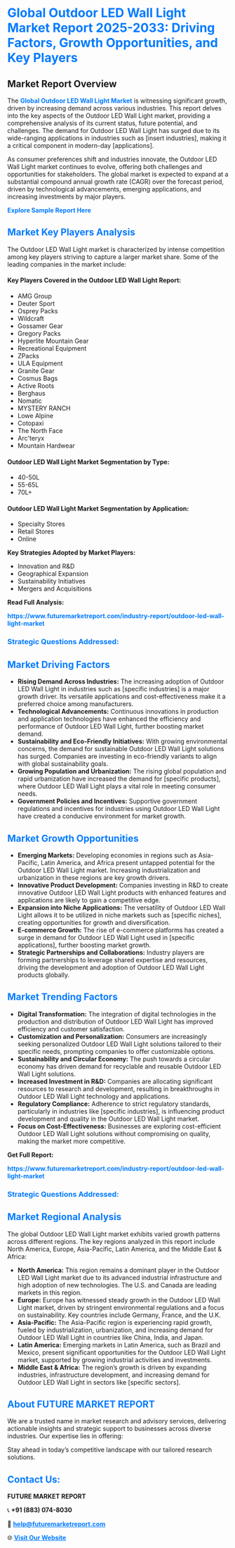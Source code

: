 <h1 style="color: #007BFF;">Global Outdoor LED Wall Light Market Report 2025-2033: Driving Factors, Growth Opportunities, and Key Players</h1>

<section id="overview">
<h2>Market Report Overview</h2>
<p>The <a href="https://www.futuremarketreport.com/industry-report/outdoor-led-wall-light-market" style="color: #007BFF; text-decoration: none;"><strong>Global Outdoor LED Wall Light Market</strong></a> is witnessing significant growth, driven by increasing demand across various industries. This report delves into the key aspects of the Outdoor LED Wall Light market, providing a comprehensive analysis of its current status, future potential, and challenges. The demand for Outdoor LED Wall Light has surged due to its wide-ranging applications in industries such as [insert industries], making it a critical component in modern-day [applications].</p>
<p>As consumer preferences shift and industries innovate, the Outdoor LED Wall Light market continues to evolve, offering both challenges and opportunities for stakeholders. The global market is expected to expand at a substantial compound annual growth rate (CAGR) over the forecast period, driven by technological advancements, emerging applications, and increasing investments by major players.</p>
</section>

<section id="overview">
<p><a href="https://www.futuremarketreport.com/request-sample/reportId=31835" style="color: #007BFF; text-decoration: none;"><strong>Explore Sample Report Here</strong></a></p>
</section>

<section id="key-players">
<h2 style="color: #007BFF;">Market Key Players Analysis</h2>
<p>The Outdoor LED Wall Light market is characterized by intense competition among key players striving to capture a larger market share. Some of the leading companies in the market include:</p>
<h4>Key Players Covered in the Outdoor LED Wall Light Report:</h4>
<ul><li>AMG Group</li><li>Deuter Sport</li><li>Osprey Packs</li><li>Wildcraft</li><li>Gossamer Gear</li><li>Gregory Packs</li><li>Hyperlite Mountain Gear</li><li>Recreational Equipment</li><li>ZPacks</li><li>ULA Equipment</li><li>Granite Gear</li><li>Cosmus Bags</li><li>Active Roots</li><li>Berghaus</li><li>Nomatic</li><li>MYSTERY RANCH</li><li>Lowe Alpine</li><li>Cotopaxi</li><li>The North Face</li><li>Arc&#039;teryx</li><li>Mountain Hardwear</li></ul>
<h4>Outdoor LED Wall Light Market Segmentation by Type:</h4>
<ul><li>40-50L</li><li>55-65L</li><li>70L+</li></ul>

<h4>Outdoor LED Wall Light Market Segmentation by Application:</h4>
<ul><li>Specialty Stores</li><li>Retail Stores</li><li>Online</li></ul>
<p><strong>Key Strategies Adopted by Market Players:</strong></p>
<ul>
<li>Innovation and R&D</li>
<li>Geographical Expansion</li>
<li>Sustainability Initiatives</li>
<li>Mergers and Acquisitions</li>
</ul>
</section>

<section>
<p><strong>Read Full Analysis: </strong></p><a href="https://www.futuremarketreport.com/industry-report/outdoor-led-wall-light-market" style="color: #007BFF; text-decoration: none;"><strong>https://www.futuremarketreport.com/industry-report/outdoor-led-wall-light-market</strong></a>
<h3 style="color: #007BFF;">Strategic Questions Addressed:</h3>
</section>

<section id="driving-factors">
<h2 style="color: #007BFF;">Market Driving Factors</h2>
<ul>
<li><strong>Rising Demand Across Industries:</strong> The increasing adoption of Outdoor LED Wall Light in industries such as [specific industries] is a major growth driver. Its versatile applications and cost-effectiveness make it a preferred choice among manufacturers.</li>
<li><strong>Technological Advancements:</strong> Continuous innovations in production and application technologies have enhanced the efficiency and performance of Outdoor LED Wall Light, further boosting market demand.</li>
<li><strong>Sustainability and Eco-Friendly Initiatives:</strong> With growing environmental concerns, the demand for sustainable Outdoor LED Wall Light solutions has surged. Companies are investing in eco-friendly variants to align with global sustainability goals.</li>
<li><strong>Growing Population and Urbanization:</strong> The rising global population and rapid urbanization have increased the demand for [specific products], where Outdoor LED Wall Light plays a vital role in meeting consumer needs.</li>
<li><strong>Government Policies and Incentives:</strong> Supportive government regulations and incentives for industries using Outdoor LED Wall Light have created a conducive environment for market growth.</li>
</ul>
</section>

<section id="growth-opportunities">
<h2 style="color: #007BFF;">Market Growth Opportunities</h2>
<ul>
<li><strong>Emerging Markets:</strong> Developing economies in regions such as Asia-Pacific, Latin America, and Africa present untapped potential for the Outdoor LED Wall Light market. Increasing industrialization and urbanization in these regions are key growth drivers.</li>
<li><strong>Innovative Product Development:</strong> Companies investing in R&D to create innovative Outdoor LED Wall Light products with enhanced features and applications are likely to gain a competitive edge.</li>
<li><strong>Expansion into Niche Applications:</strong> The versatility of Outdoor LED Wall Light allows it to be utilized in niche markets such as [specific niches], creating opportunities for growth and diversification.</li>
<li><strong>E-commerce Growth:</strong> The rise of e-commerce platforms has created a surge in demand for Outdoor LED Wall Light used in [specific applications], further boosting market growth.</li>
<li><strong>Strategic Partnerships and Collaborations:</strong> Industry players are forming partnerships to leverage shared expertise and resources, driving the development and adoption of Outdoor LED Wall Light products globally.</li>
</ul>
</section>

<section id="trending-factors">
<h2 style="color: #007BFF;">Market Trending Factors</h2>
<ul>
<li><strong>Digital Transformation:</strong> The integration of digital technologies in the production and distribution of Outdoor LED Wall Light has improved efficiency and customer satisfaction.</li>
<li><strong>Customization and Personalization:</strong> Consumers are increasingly seeking personalized Outdoor LED Wall Light solutions tailored to their specific needs, prompting companies to offer customizable options.</li>
<li><strong>Sustainability and Circular Economy:</strong> The push towards a circular economy has driven demand for recyclable and reusable Outdoor LED Wall Light solutions.</li>
<li><strong>Increased Investment in R&D:</strong> Companies are allocating significant resources to research and development, resulting in breakthroughs in Outdoor LED Wall Light technology and applications.</li>
<li><strong>Regulatory Compliance:</strong> Adherence to strict regulatory standards, particularly in industries like [specific industries], is influencing product development and quality in the Outdoor LED Wall Light market.</li>
<li><strong>Focus on Cost-Effectiveness:</strong> Businesses are exploring cost-efficient Outdoor LED Wall Light solutions without compromising on quality, making the market more competitive.</li>
</ul>
</section>

<section>
<p><strong>Get Full Report: </strong></p><a href="https://www.futuremarketreport.com/industry-report/outdoor-led-wall-light-market" style="color: #007BFF; text-decoration: none;"><strong>https://www.futuremarketreport.com/industry-report/outdoor-led-wall-light-market</strong></a>
<h3 style="color: #007BFF;">Strategic Questions Addressed:</h3>
</section>


<section id="regional-analysis">
<h2 style="color: #007BFF;">Market Regional Analysis</h2>
<p>The global Outdoor LED Wall Light market exhibits varied growth patterns across different regions. The key regions analyzed in this report include North America, Europe, Asia-Pacific, Latin America, and the Middle East & Africa:</p>
<ul>
<li><strong>North America:</strong> This region remains a dominant player in the Outdoor LED Wall Light market due to its advanced industrial infrastructure and high adoption of new technologies. The U.S. and Canada are leading markets in this region.</li>
<li><strong>Europe:</strong> Europe has witnessed steady growth in the Outdoor LED Wall Light market, driven by stringent environmental regulations and a focus on sustainability. Key countries include Germany, France, and the U.K.</li>
<li><strong>Asia-Pacific:</strong> The Asia-Pacific region is experiencing rapid growth, fueled by industrialization, urbanization, and increasing demand for Outdoor LED Wall Light in countries like China, India, and Japan.</li>
<li><strong>Latin America:</strong> Emerging markets in Latin America, such as Brazil and Mexico, present significant opportunities for the Outdoor LED Wall Light market, supported by growing industrial activities and investments.</li>
<li><strong>Middle East & Africa:</strong> The region’s growth is driven by expanding industries, infrastructure development, and increasing demand for Outdoor LED Wall Light in sectors like [specific sectors].</li>
</ul>
</section>

<footer>
<h2 style="color: #007BFF;">About FUTURE MARKET REPORT</h2>
<p>We are a trusted name in market research and advisory services, delivering actionable insights and strategic support to businesses across diverse industries. Our expertise lies in offering:</p>

<p>Stay ahead in today’s competitive landscape with our tailored research solutions.</p>

<h2 style="color: #007BFF;">Contact Us:</h2>
<p><strong>FUTURE MARKET REPORT</strong></p>
<p>📞 <strong>+91 (883) 074-8030</strong></p>
<p>📧 <strong><a href="mailto:help@futuremarketreport.com" style="color: #007BFF;">help@futuremarketreport.com</a></strong></p>
<p>🌐 <strong><a href="https://www.futuremarketreport.com/" style="color: #007BFF;">Visit Our Website</a></strong></p>
</footer>